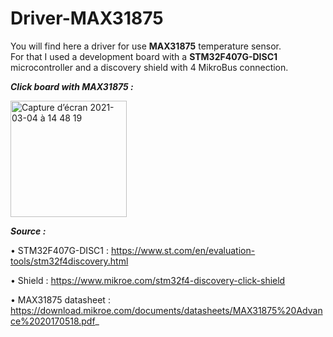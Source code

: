 # Driver-MAX31875

You will find here a driver for use **MAX31875** temperature sensor.<br>
For that I used a development board with a **STM32F407G-DISC1** microcontroller and a discovery shield with 4 MikroBus connection.

**_Click board with MAX31875 :_**

<img width="186" alt="Capture d’écran 2021-03-04 à 14 48 19" src="https://user-images.githubusercontent.com/54947603/109973444-af513300-7cf8-11eb-80af-a55e09afc9a3.png">

**_Source :_**

  • STM32F407G-DISC1 : https://www.st.com/en/evaluation-tools/stm32f4discovery.html 
	
  • Shield : https://www.mikroe.com/stm32f4-discovery-click-shield
	
  • MAX31875 datasheet : https://download.mikroe.com/documents/datasheets/MAX31875%20Advance%2020170518.pdf_
